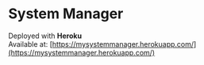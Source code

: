 # System Manager

Deployed with **Heroku**  
Available at: [https://mysystemmanager.herokuapp.com/](https://mysystemmanager.herokuapp.com/)
